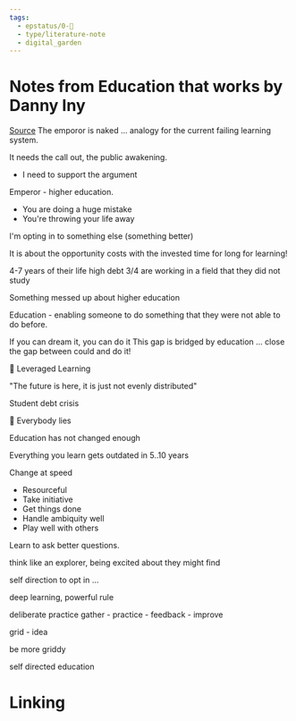 ```yaml
---
tags:
  - epstatus/0-🌰
  - type/literature-note
  - digital_garden
---
```

# Notes from Education that works by Danny Iny
[Source](https://www.youtube.com/watch?v=Wg343GaD-hU)
The emporor is naked ... analogy for the current failing learning system.

It needs the call out, the public awakening. 
+ I need to support the argument

Emperor - higher education. 

+ You are doing a huge mistake
+ You're throwing your life away

I'm opting in to something else (something better)

It is about the opportunity costs with the invested time for long for learning!

4-7 years of their life
high debt
3/4 are working in a field that they did not study

Something messed up about higher education

Education - enabling someone to do something that they were not able to do before. 

If you can dream it, you can do it
This gap is bridged by education ... close the gap between could and do it!

📖 Leveraged Learning

"The future is here, it is just not evenly distributed"

Student debt crisis

📖 Everybody lies

Education has not changed enough

Everything you learn gets outdated in 5..10 years

Change at speed

+ Resourceful
+ Take initiative
+ Get things done
+ Handle ambiquity well
+ Play well with others

Learn to ask better questions.

think like an explorer, being excited about they might find

self direction to opt in ...

deep learning, powerful rule

deliberate practice
gather - practice - feedback - improve

grid - idea

be more griddy

self directed education




# Linking


